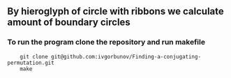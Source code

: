 ## By hieroglyph of circle with ribbons we calculate amount of boundary circles
### To run the program clone the repository and run makefile
```shell
    git clone git@github.com:ivgorbunov/Finding-a-conjugating-permutation.git
    make
```